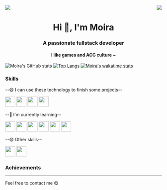 <!--
**MoiraDust/MoiraDust** is a ✨ _special_ ✨ repository because its `README.md` (this file) appears on your GitHub profile.

Here are some ideas to get you started:

- 🔭 I’m currently working on ...
- 🌱 I’m currently learning ...
- 👯 I’m looking to collaborate on ...
- 🤔 I’m looking for help with ...
- 💬 Ask me about ...
- 📫 How to reach me: ...
- 😄 Pronouns: ...
- ⚡ Fun fact: ...
-->
<p>
  <a href="https://count.getloli.com/"><img src="https://count.getloli.com/get/@:MoiraDst"></a>
  <img src="https://weather-icon.journeyad.repl.co/@sydney?v=1" align="right">
</p>
<h1 align="center">Hi 👋, I'm Moira</h1>
<h3 align="center">A passionate fullstack developer</h3>
<h4 align="center">I like games and ACG culture ~</h4>

<span> ![Moira's GitHub stats](https://bad-apple-github-readme.vercel.app/api?show_bg=1&username=moiradust) </span>
<span> [![Top Langs](https://github-readme-stats.vercel.app/api/top-langs/?username=moiradust&layout=compact)](https://github.com/moiradust/github-readme-stats) </span>
<span>[![Moira's wakatime stats](https://github-readme-stats.vercel.app/api/wakatime?username=moiradust&layout=compact)](https://github.com/moiradust/github-readme-stats)
</span>


<h3>Skills</h3>
<p> --😄 I can use these technology to finish some projects--</P>
<span>
<img height="32" width="32" src="https://cdn.jsdelivr.net/npm/simple-icons@v6/icons/react.svg" />
<img height="32" width="32" src="https://cdn.jsdelivr.net/npm/simple-icons@v6/icons/nodedotjs.svg" />
<img height="32" width="32" src="https://cdn.jsdelivr.net/npm/simple-icons@v6/icons/mysql.svg" />
<img height="32" width="32" src="https://cdn.jsdelivr.net/npm/simple-icons@v6/icons/mongodb.svg" /></span>
<p> --🌱 I'm currently learning--</p>
<span>
<img height="32" width="32" src="https://cdn.jsdelivr.net/npm/simple-icons@v6/icons/react.svg" />
<img height="32" width="32" src="https://cdn.jsdelivr.net/npm/simple-icons@v6/icons/html5.svg" />
<img height="32" width="32" src="https://cdn.jsdelivr.net/npm/simple-icons@v6/icons/css3.svg" />
<img height="32" width="32" src="https://cdn.jsdelivr.net/npm/simple-icons@v6/icons/javascript.svg" />
<img height="32" width="32" src="https://cdn.jsdelivr.net/npm/simple-icons@v6/icons/spring.svg" />
<img height="32" width="32" src="https://cdn.jsdelivr.net/npm/simple-icons@v6/icons/macos.svg" />
</span>
<p> --😄 Other skills--</p>
<span>
<img height="32" width="32" src="https://cdn.jsdelivr.net/npm/simple-icons@v6/icons/github.svg" />
<img height="32" width="32" src="https://cdn.jsdelivr.net/npm/simple-icons@v6/icons/markdown.svg" />
</span>

<!--START_SECTION:activity-->

<!--END_SECTION:activity-->

<h3>Achievements</h3>

<hr />
Feel free to contact me 😋
